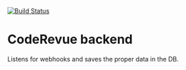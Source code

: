 [![Build Status](https://travis-ci.org/acdcjunior/code-revue-backend.svg?branch=master)](https://travis-ci.org/acdcjunior/code-revue-backend)

# CodeRevue backend

Listens for webhooks and saves the proper data in the DB.